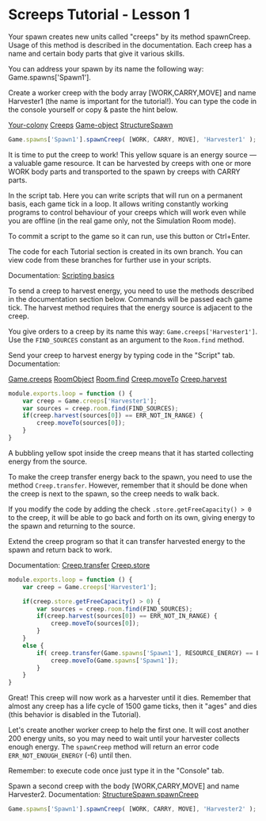 # Screeps Tutorial - Lesson 1

Your spawn creates new units called "creeps" by its method spawnCreep. Usage of this method is described in the documentation. Each creep has a name and certain body parts that give it various skills.

You can address your spawn by its name the following way: Game.spawns['Spawn1'].

Create a worker creep with the body array [WORK,CARRY,MOVE] and name Harvester1 (the name is important for the tutorial!). You can type the code in the console yourself or copy & paste the hint below.

[Your-colony](https://docs.screeps.com/introduction.html#Your-colony)
[Creeps](https://docs.screeps.com/creeps.html)
[Game-object](https://docs.screeps.com/global-objects.html#Game-object)
[StructureSpawn](https://docs.screeps.com/api/#StructureSpawn)

```js
Game.spawns['Spawn1'].spawnCreep( [WORK, CARRY, MOVE], 'Harvester1' );
```

It is time to put the creep to work! This yellow square is an energy source — a valuable game resource. It can be harvested by creeps with one or more WORK body parts and transported to the spawn by creeps with CARRY parts.

In the script tab. Here you can write scripts that will run on a permanent basis, each game tick in a loop. It allows writing constantly working programs to control behaviour of your creeps which will work even while you are offline (in the real game only, not the Simulation Room mode).

To commit a script to the game so it can run, use this button or Ctrl+Enter.

The code for each Tutorial section is created in its own branch. You can view code from these branches for further use in your scripts.

Documentation:
[Scripting basics](https://docs.screeps.com/scripting-basics.html)

To send a creep to harvest energy, you need to use the methods described in the documentation section below. Commands will be passed each game tick. The harvest method requires that the energy source is adjacent to the creep.

You give orders to a creep by its name this way: `Game.creeps['Harvester1']`. Use the `FIND_SOURCES` constant as an argument to the `Room.find` method.

Send your creep to harvest energy by typing code in the "Script" tab.
Documentation:

[Game.creeps](https://docs.screeps.com/api/#Game.creeps)
[RoomObject](https://docs.screeps.com/api/#RoomObject)
[Room.find](https://docs.screeps.com/api/#Room.find)
[Creep.moveTo](https://docs.screeps.com/api/#Creep.moveTo)
[Creep.harvest](https://docs.screeps.com/api/#Creep.harvest)

```js
module.exports.loop = function () {
    var creep = Game.creeps['Harvester1'];
    var sources = creep.room.find(FIND_SOURCES);
    if(creep.harvest(sources[0]) == ERR_NOT_IN_RANGE) {
        creep.moveTo(sources[0]);
    }
}
```

A bubbling yellow spot inside the creep means that it has started collecting energy from the source.

To make the creep transfer energy back to the spawn, you need to use the method `Creep.transfer`. However, remember that it should be done when the creep is next to the spawn, so the creep needs to walk back.

If you modify the code by adding the check `.store.getFreeCapacity() > 0` to the creep, it will be able to go back and forth on its own, giving energy to the spawn and returning to the source.

Extend the creep program so that it can transfer harvested energy to the spawn and return back to work.

Documentation:
[Creep.transfer](https://docs.screeps.com/api/#Creep.transfer)
[Creep.store](https://docs.screeps.com/api/#Creep.store)

```js
module.exports.loop = function () {
    var creep = Game.creeps['Harvester1'];

    if(creep.store.getFreeCapacity() > 0) {
        var sources = creep.room.find(FIND_SOURCES);
        if(creep.harvest(sources[0]) == ERR_NOT_IN_RANGE) {
            creep.moveTo(sources[0]);
        }
    }
    else {
        if( creep.transfer(Game.spawns['Spawn1'], RESOURCE_ENERGY) == ERR_NOT_IN_RANGE ) {
            creep.moveTo(Game.spawns['Spawn1']);
        }
    }
}
```

Great! This creep will now work as a harvester until it dies. Remember that almost any creep has a life cycle of 1500 game ticks, then it "ages" and dies (this behavior is disabled in the Tutorial).

Let's create another worker creep to help the first one. It will cost another 200 energy units, so you may need to wait until your harvester collects enough energy. The `spawnCreep` method will return an error code `ERR_NOT_ENOUGH_ENERGY` (-6) until then.

Remember: to execute code once just type it in the "Console" tab.

Spawn a second creep with the body [WORK,CARRY,MOVE] and name Harvester2.
Documentation:
[StructureSpawn.spawnCreep](https://docs.screeps.com/api/#StructureSpawn.spawnCreep)

```js
Game.spawns['Spawn1'].spawnCreep( [WORK, CARRY, MOVE], 'Harvester2' );
```
